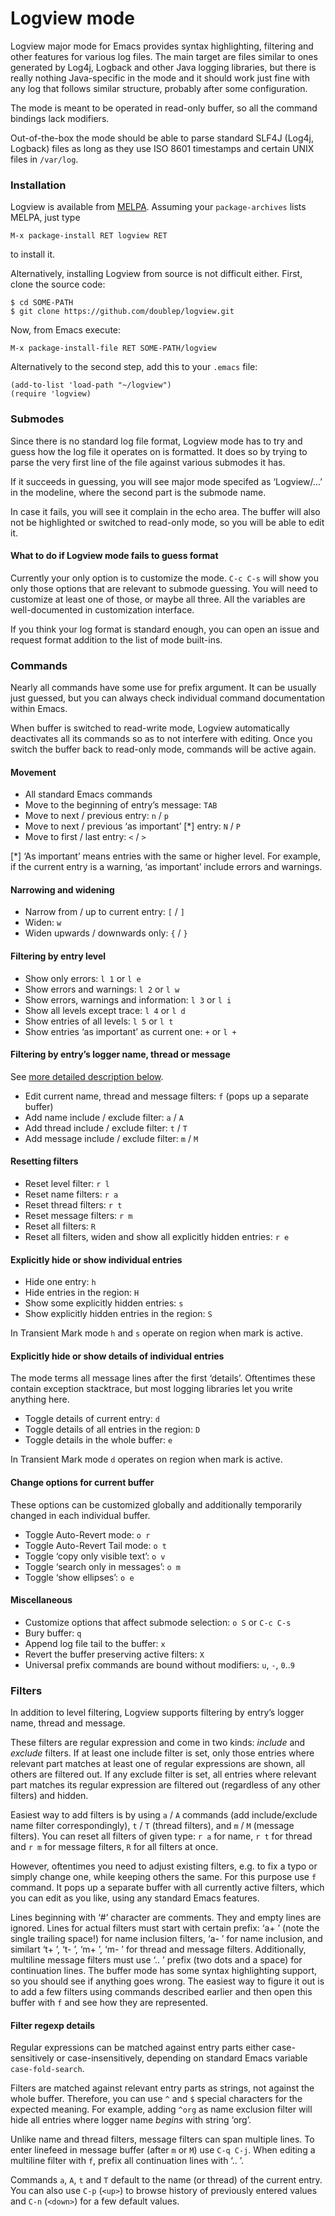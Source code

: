 # Logview mode

Logview major mode for Emacs provides syntax highlighting, filtering
and other features for various log files.  The main target are files
similar to ones generated by Log4j, Logback and other Java logging
libraries, but there is really nothing Java-specific in the mode and
it should work just fine with any log that follows similar structure,
probably after some configuration.

The mode is meant to be operated in read-only buffer, so all the
command bindings lack modifiers.

Out-of-the-box the mode should be able to parse standard SLF4J (Log4j,
Logback) files as long as they use ISO 8601 timestamps and certain
UNIX files in `/var/log`.


### Installation

Logview is available from [MELPA](http://melpa.org/#/logview).
Assuming your `package-archives` lists MELPA, just type

    M-x package-install RET logview RET

to install it.

Alternatively, installing Logview from source is not difficult either.
First, clone the source code:

    $ cd SOME-PATH
    $ git clone https://github.com/doublep/logview.git

Now, from Emacs execute:

    M-x package-install-file RET SOME-PATH/logview

Alternatively to the second step, add this to your `.emacs` file:

    (add-to-list 'load-path "~/logview")
    (require 'logview)


### Submodes

Since there is no standard log file format, Logview mode has to try
and guess how the log file it operates on is formatted.  It does so by
trying to parse the very first line of the file against various
submodes it has.

If it succeeds in guessing, you will see major mode specifed as
‘Logview/...’ in the modeline, where the second part is the submode
name.

In case it fails, you will see it complain in the echo area.  The
buffer will also not be highlighted or switched to read-only mode, so
you will be able to edit it.

#### What to do if Logview mode fails to guess format

Currently your only option is to customize the mode.  `C-c C-s` will
show you only those options that are relevant to submode guessing.
You will need to customize at least one of those, or maybe all three.
All the variables are well-documented in customization interface.

If you think your log format is standard enough, you can open an issue
and request format addition to the list of mode built-ins.


### Commands

Nearly all commands have some use for prefix argument.  It can be
usually just guessed, but you can always check individual command
documentation within Emacs.

When buffer is switched to read-write mode, Logview automatically
deactivates all its commands so as to not interfere with editing.
Once you switch the buffer back to read-only mode, commands will be
active again.

#### Movement

* All standard Emacs commands
* Move to the beginning of entry’s message: `TAB`
* Move to next / previous entry: `n` / `p`
* Move to next / previous ‘as important’ [*] entry: `N` / `P` 
* Move to first / last entry: `<` / `>`

[*] ‘As important’ means entries with the same or higher level.  For
    example, if the current entry is a warning, ‘as important’ include
    errors and warnings.

#### Narrowing and widening

* Narrow from / up to current entry: `[` / `]`
* Widen: `w`
* Widen upwards / downwards only: `{` / `}`

#### Filtering by entry level

* Show only errors: `l 1` or `l e`
* Show errors and warnings: `l 2` or `l w`
* Show errors, warnings and information: `l 3` or `l i`
* Show all levels except trace: `l 4` or `l d`
* Show entries of all levels: `l 5` or `l t`
* Show entries ‘as important’ as current one: `+` or `l +`

#### Filtering by entry’s logger name, thread or message

See [more detailed description below](#filters-explained).

* Edit current name, thread and message filters: `f` (pops up a separate buffer)
* Add name include / exclude filter: `a` / `A`
* Add thread include / exclude filter: `t` / `T`
* Add message include / exclude filter: `m` / `M`

#### Resetting filters

* Reset level filter: `r l`
* Reset name filters: `r a`
* Reset thread filters: `r t`
* Reset message filters: `r m`
* Reset all filters: `R`
* Reset all filters, widen and show all explicitly hidden entries: `r e`

#### Explicitly hide or show individual entries

* Hide one entry: `h`
* Hide entries in the region: `H`
* Show some explicitly hidden entries: `s`
* Show explicitly hidden entries in the region: `S`

In Transient Mark mode `h` and `s` operate on region when mark is
active.

#### Explicitly hide or show details of individual entries

The mode terms all message lines after the first ‘details’.
Oftentimes these contain exception stacktrace, but most logging
libraries let you write anything here.

* Toggle details of current entry: `d`
* Toggle details of all entries in the region: `D`
* Toggle details in the whole buffer: `e`

In Transient Mark mode `d` operates on region when mark is active.

#### Change options for current buffer

These options can be customized globally and additionally temporarily
changed in each individual buffer.

* Toggle Auto-Revert mode: `o r`
* Toggle Auto-Revert Tail mode: `o t`
* Toggle ‘copy only visible text’: `o v`
* Toggle ‘search only in messages’: `o m`
* Toggle ‘show ellipses’: `o e`

#### Miscellaneous

* Customize options that affect submode selection: `o S` or `C-c C-s`
* Bury buffer: `q`
* Append log file tail to the buffer: `x`
* Revert the buffer preserving active filters: `X`
* Universal prefix commands are bound without modifiers: `u`, `-`, `0`..`9`


### Filters<a id="filters-explained"></a>

In addition to level filtering, Logview supports filtering by entry’s
logger name, thread and message.

These filters are regular expression and come in two kinds: _include_
and _exclude_ filters.  If at least one include filter is set, only
those entries where relevant part matches at least one of regular
expressions are shown, all others are filtered out.  If any exclude
filter is set, all entries where relevant part matches its regular
expression are filtered out (regardless of any other filters) and
hidden.

Easiest way to add filters is by using `a` / `A` commands (add
include/exclude name filter correspondingly), `t` / `T` (thread
filters), and `m` / `M` (message filters).  You can reset all filters
of given type: `r a` for name, `r t` for thread and `r m` for message
filters, `R` for all filters at once.

However, oftentimes you need to adjust existing filters, e.g. to fix a
typo or simply change one, while keeping others the same.  For this
purpose use `f` command.  It pops up a separate buffer with all
currently active filters, which you can edit as you like, using any
standard Emacs features.

Lines beginning with ‘#’ character are comments.  They and empty lines
are ignored.  Lines for actual filters must start with certain prefix:
‘a+ ’ (note the single trailing space!) for name inclusion filters,
‘a- ’ for name inclusion, and similart ‘t+ ’, ‘t- ’, ‘m+ ’, ‘m- ’ for
thread and message filters.  Additionally, multiline message filters
must use ‘.. ’ prefix (two dots and a space) for continuation lines.
The buffer mode has some syntax highlighting support, so you should
see if anything goes wrong.  The easiest way to figure it out is to
add a few filters using commands described earlier and then open this
buffer with `f` and see how they are represented.

#### Filter regexp details

Regular expressions can be matched against entry parts either
case-sensitively or case-insensitively, depending on standard Emacs
variable `case-fold-search`.

Filters are matched against relevant entry parts as strings, not
against the whole buffer.  Therefore, you can use `^` and `$` special
characters for the expected meaning.  For example, adding `^org` as
name exclusion filter will hide all entries where logger name _begins_
with string ‘org’.

Unlike name and thread filters, message filters can span multiple
lines.  To enter linefeed in message buffer (after `m` or `M`) use
`C-q C-j`.  When editing a multiline filter with `f`, prefix all
continuation lines with ‘.. ’.

Commands `a`, `A`, `t` and `T` default to the name (or thread) of the
current entry.  You can also use `C-p` (`<up>`) to browse history of
previously entered values and `C-n` (`<down>`) for a few default
values.
